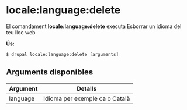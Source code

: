# locale:language:delete
El comandament **locale:language:delete** executa Esborrar un idioma del teu lloc web

**Ús:**
```
$ drupal locale:language:delete [arguments] 
```

## Arguments disponibles
Argument | Detalls
---------|-------------
language | Idioma per exemple ca o Català
